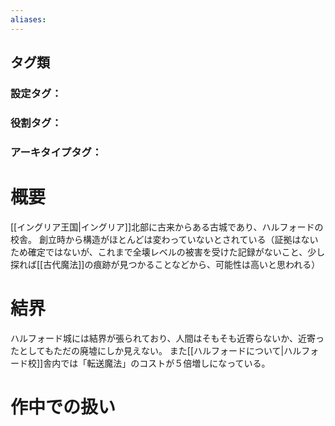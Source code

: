 ```yaml
---
aliases:
---
```

## タグ類
### 設定タグ：
### 役割タグ：
### アーキタイプタグ：
# 概要
[[イングリア王国|イングリア]]北部に古来からある古城であり、ハルフォードの校舎。
創立時から構造がほとんどは変わっていないとされている（証拠はないため確定ではないが、これまで全壊レベルの被害を受けた記録がないこと、少し探れば[[古代魔法]]の痕跡が見つかることなどから、可能性は高いと思われる）
# 結界
ハルフォード城には結界が張られており、人間はそもそも近寄らないか、近寄ったとしてもただの廃墟にしか見えない。
また[[ハルフォードについて|ハルフォード校]]舎内では「転送魔法」のコストが５倍増しになっている。
# 作中での扱い